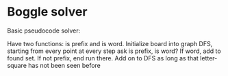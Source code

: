 # Boggle solver

Basic pseudocode solver:

Have two functions: is prefix and is word.
Initialize board into graph
DFS, starting from every point at every step ask is prefix, is word?
If word, add to found set. If not prefix, end run there.
Add on to DFS as long as that letter-square has not been seen before

